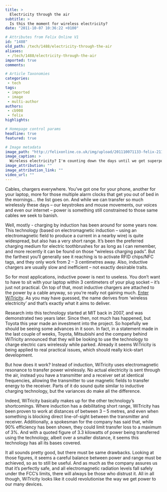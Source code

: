 ```yaml
---
title: >
  Electricity through the air
subtitle: >
  Is this the moment for wireless electricity?
date: "2011-10-07 10:36:22 +0100"

# Attributes from Felix Online V1
id: "1488"
old_path: /tech/1488/electricity-through-the-air
aliases:
 - /tech/1488/electricity-through-the-air
imported: true
comments:

# Article Taxonomies
categories:
 - tech
tags:
 - imported
 - image
 - multi-author
authors:
 - cb908
 - felix
highlights:

# Homepage control params
headline: true
featured: true

# Image metadata
image_path: "http://felixonline.co.uk/img/upload/201110071133-felix-211010-b-delphi.jpg"
image_caption: >
  Wireless electricity? I'm counting down the days until we get superpowers
image_attribution: ""
image_attribution_link: ""
video_url: ""
---
```


Cables, chargers everywhere. You’ve got one for your phone, another for your laptop, more for those multiple alarm clocks that get you out of bed in the mornings… the list goes on. And while we can transfer so much wirelessly these days – our keystrokes and mouse movements, our voices and even our internet – power is something still constrained to those same cables we seek to banish.

Well, mostly - charging by induction has been around for some years now. This technology (based on electromagnetic induction – using an electromagnetic field to produce a current in a nearby wire) is quite widespread, but also has a very short range. It’s been the preferred charging medium for electric toothbrushes for as long as I can remember, and more recently it can be found on those “wireless charging pads”. But the farthest you’ll generally see it reaching is to activate RFID chips/NFC tags, and they only work from 2 – 3 centimetres away. Also, inductive chargers are usually slow and inefficient – not exactly desirable traits.

So for most applications, inductive power is next to useless. You don’t want to have to sit with your laptop within 3 centimeters of your plug socket – it’s just not practical. On top of that, most inductive chargers are attached to the power by a cable anyway, so you’re really not gaining much. [Enter WiTricity](http://www.witricity.com/). As you may have guessed, the name derives from ‘wireless electricity’ and that’s exactly what it aims to deliver.

Research into this technology started at MIT back in 2007, and was demonstrated two years later. Since then, not much has happened, but Toyota this year made an investment into the project. So hopefully we should be seeing some advances in it soon. In fact, in a statement made in the last couple of weeks, Toyota, Mitsubishi and the company behind WiTricity announced that they will be looking to use the technology to charge electric cars wirelessly while parked. Already it seems WiTricity is being applied to real practical issues, which should really kick-start development.

But how does it work? Instead of induction, WiTricity uses electromagnetic resonance to transfer power wirelessly. No actual electricity is sent through the air, instead you have a transmitter and a receiver set at identical frequencies, allowing the transmitter to use magnetic fields to transfer energy to the receiver. Parts of it do sound quite similar to inductive charging technology, but the variances do make all the difference.

Indeed, WiTricity basically makes up for the other technology’s shortcomings. Where induction has a debilitating short range, WiTricity has been proven to work at distances of between 3 – 5 metres, and even when something is blocking direct line-of-sight between the transmitter and receiver. Additionally, a spokesman for the company has said that, while 90% efficiency has been shown, they could limit transfer loss to a maximum of 3%. And with a quoted figure of 3.3 kilowatts of power being transferred using the technology, albeit over a smaller distance, it seems this technology has all its bases covered.

It all sounds pretty good, but there must be same drawbacks. Looking at those figures, it seems a careful balance between power and range must be achieved, so as to still be useful. And as much as the company assures us that it’s perfectly safe, and all electromagnetic radiation levels fall safely under the FCC’s limits, there will always be those who distrust it. All in all though, WiTricity looks like it could revolutionise the way we get power to our many devices.
